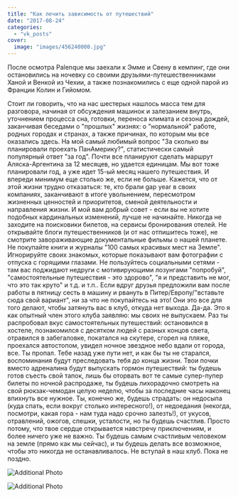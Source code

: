 ```yaml
---
title: "Как лечить зависимость от путешествий"
date: "2017-08-24"
categories: 
  - "vk_posts"
cover:
  image: "images/456240000.jpg"
---
```


После осмотра Palenque мы заехали к Эмме и Свену в кемпинг, где они остановились на ночевку со своими друзьями-путешественниками Ханой и Венкой из Чехии, а также познакомились с еще одной парой из Франции Колин и Гийомом.

<!--more-->

Стоит ли говорить, что на нас шестерых нашлось масса тем для разговора, начиная от обсуждения машинок и залезанием внутрь, уточнением процесса сна, готовки, переноса климата и сезона дождей, заканчивая беседами о "прошлых" жизнях: о "нормальной" работе, родных городах и странах, а также причинах, по которым мы все оказались здесь. На мой самый любимый вопрос "За сколько вы планировали проехать ПанАмерику?", статистически самый популярный ответ "за год". Почти все планируют сделать маршрут Аляска-Аргентина за 12 месяцев, но удается единицам. Мы вот тоже планировали год, а уже идет 15-ый месяц нашего путешествия. И впереди минимум еще столько же, если не больше. Кажется, что от этой жизни трудно отказаться: те, кто брали gap year в своих компаниях, заканчивают в итоге увольнением, пересмотром жизненных ценностей и приоритетов, сменой деятельности и направления жизни. И мой вам добрый совет - если вы не хотите подобных кардинальных изменений, лучше не начинайте. Никогда не заходите на поисковики билетов, на сервисы бронирования отелей. Не открывайте блоги путешественников (и от нас отпишитесь тоже), не смотрите завораживающие документальные фильмы о нашей планете. Не покупайте книги и журналы "100 самых красивых мест на Земле". Игнорируйте своих знакомых, которые показывают вам фотографии с отпуска с горящими глазами. Не пользуйтесь социальными сетями - там вас поджидают недруги с мотивирующими лозунгами "попробуй", "самостоятельные путешествия - это здорово", "я и представить не мог, что это так круто" и т.д. и т.п.. Если вдруг друзья предложили вам после работы в пятницу сесть в машину и рвануть в Питер/Европу/"вставьте сюда свой вариант", ни за что не покупайтесь на это! Они это все для того делают, чтобы затянуть вас в клуб, откуда нет выхода. Да-да. Это я как опытный член этого клуба заявляю: мы своих не выпускаем. Раз ты распробовал вкус самостоятельных путешествий: остановился в хостеле, познакомился с десятком людей с разных концов света, отравился в забегаловке, покатался на скутере, сгорел на пляже, проехался автостопом, увидел ночное звездное небо вдали от города, все. Ты пропал. Тебе назад уже пути нет, и как бы ты не старался, воспоминания будут преследовать тебя до конца жизни. Твои почки вместо адреналина будут выпускать гормон путешествий: ты будешь готов съесть свой тапок, лишь бы оторвать вот те самые супер-пупер билеты по ночной распродаже, ты будешь лихорадочно смотреть на свой рюкзак-чемодан целую неделю, чтобы за последние часы наконец впихнуть все нужное. Ты, конечно же, будешь страдать: он недосыпа (куда спать, если вокруг столько интересного!), от недоедания (некогда, посмотри, какая гора - нам туда надо срочно залезть!), от укусов, отравлений, ожогов, спешки, усталости, но ты будешь счастлив. Просто потому, что твое сердце открывается навстречу приключениям, и более ничего уже не важно. Ты будешь самым счастливым человеком на земле (прямо как мы сейчас), и ты будешь делать все возможное, чтобы это никогда не останавливалось. Не вступай в наш клуб. Пока не поздно.

![Additional Photo](https://vodpop.ru/wp-content/uploads/2023/07/456240001.jpg)

![Additional Photo](https://vodpop.ru/wp-content/uploads/2023/07/456240002.jpg)
